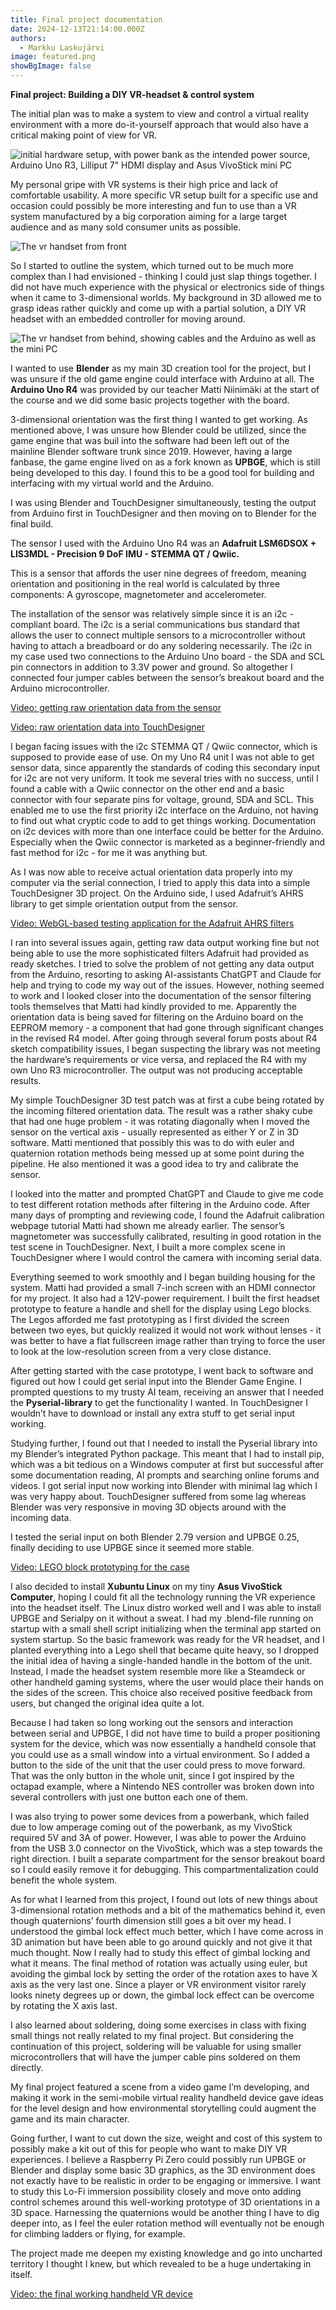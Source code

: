 ```yaml
---
title: Final project documentation
date: 2024-12-13T21:14:00.000Z
authors:
  - Markku Laskujärvi
image: featured.png
showBgImage: false
---
```




**Final project: Building a DIY VR-headset & control system**

The initial plan was to make a system to view and control a virtual reality environment with a more do-it-yourself approach that would also have a critical making point of view for VR.

![initial hardware setup, with power bank as the intended power source, Arduino Uno R3, Lilliput 7" HDMI display and Asus VivoStick mini PC](fitting_version1.png "Initial hardware wishlist")

My personal gripe with VR systems is their high price and lack of comfortable usability. A more specific VR setup built for a specific use and occasion could possibly be more interesting and fun to use than a VR system manufactured by a big corporation aiming for a large target audience and as many sold consumer units as possible.

![The vr handset from front](final_vr_handheld.png "VR handset from the front, with movement button on the left side")

So I started to outline the system, which turned out to be much more complex than I had envisioned - thinking I could just slap things together. I did not have much experience with the physical or electronics side of things when it came to 3-dimensional worlds. My background in 3D allowed me to grasp ideas rather quickly and come up with a partial solution, a DIY VR headset with an embedded controller for moving around.

![The vr handset from behind, showing cables and the Arduino as well as the mini PC](featured.png "VR handset from the back")

I wanted to use **Blender** as my main 3D creation tool for the project, but I was unsure if the old game engine could interface with Arduino at all. The **Arduino Uno R4** was provided by our teacher Matti Niinimäki at the start of the course and we did some basic projects together with the board.

3-dimensional orientation was the first thing I wanted to get working. As mentioned above, I was unsure how Blender could be utilized, since the game engine that was buil into the software had been left out of the mainline Blender software trunk since 2019. However, having a large fanbase, the game engine lived on as a fork known as **UPBGE**, which is still being developed to this day. I found this to be a good tool for building and interfacing with my virtual world and the Arduino.

I was using Blender and TouchDesigner simultaneously, testing the output from Arduino first in TouchDesigner and then moving on to Blender for the final build.

The sensor I used with the Arduino Uno R4 was an **Adafruit LSM6DSOX + LIS3MDL - Precision 9 DoF IMU - STEMMA QT / Qwiic.**

This is a sensor that affords the user nine degrees of freedom, meaning orientation and positioning in the real world is calculated by three components: A gyroscope, magnetometer and accelerometer.

The installation of the sensor was relatively simple since it is an i2c -compliant board. The i2c is a serial communications bus standard that allows the user to connect multiple sensors to a microcontroller without having to attach a breadboard or do any soldering necessarily. The i2c in my case used two connections to the Arduino Uno board - the SDA and SCL pin connectors in addition to 3.3V power and ground. So altogether I connected four jumper cables between the sensor’s breakout board and the Arduino microcontroller.

[Video: getting raw orientation data from the sensor](https://drive.google.com/file/d/106e-mSIs1b3dQv-vNDp4xcS0OxPL_zHX/view?usp=drive_link)

[](https://drive.google.com/file/d/106e-mSIs1b3dQv-vNDp4xcS0OxPL_zHX/view?usp=drive_link)[Video: raw orientation data into TouchDesigner](https://drive.google.com/file/d/104hZIceYY3rGWAa-cEmBChAi7MZdtiC6/view?usp=drive_link)

I began facing issues with the i2c STEMMA QT / Qwiic connector, which is supposed to provide ease of use. On my Uno R4 unit I was not able to get sensor data, since apparently the standards of coding this secondary input for i2c are not very uniform. It took me several tries with no success, until I found a cable with a Qwiic connector on the other end and a basic connector with four separate pins for voltage, ground, SDA and SCL. This enabled me to use the first priority i2c interface on the Arduino, not having to find out what cryptic code to add to get things working. Documentation on i2c devices with more than one interface could be better for the Arduino. Especially when the Qwiic connector is marketed as a beginner-friendly and fast method for i2c - for me it was anything but.

As I was now able to receive actual orientation data properly into my computer via the serial connection, I tried to apply this data into a simple TouchDesigner 3D project. On the Arduino side, I used Adafruit’s AHRS library to get simple orientation output from the sensor.

[Video: WebGL-based testing application for the Adafruit AHRS filters](https://drive.google.com/file/d/1-zxRv_7xNE1BRFymBuOrYRNdJftgoJqA/view?usp=drive_link)

I ran into several issues again, getting raw data output working fine but not being able to use the more sophisticated filters Adafruit had provided as ready sketches. I tried to solve the problem of not getting any data output from the Arduino, resorting to asking AI-assistants ChatGPT and Claude for help and trying to code my way out of the issues. However, nothing seemed to work and I looked closer into the documentation of the sensor filtering tools themselves that Matti had kindly provided to me. Apparently the orientation data is being saved for filtering on the Arduino board on the EEPROM memory - a component that had gone through significant changes in the revised R4 model. After going through several forum posts about R4 sketch compatibility issues, I began suspecting the library was not meeting the hardware’s requirements or vice versa, and replaced the R4 with my own Uno R3 microcontroller. The output was not producing acceptable results.

My simple TouchDesigner 3D test patch was at first a cube being rotated by the incoming filtered orientation data. The result was a rather shaky cube that had one huge problem - it was rotating diagonally when I moved the sensor on the vertical axis - usually represented as either Y or Z in 3D software. Matti mentioned that possibly this was to do with euler and quaternion rotation methods being messed up at some point during the pipeline. He also mentioned it was a good idea to try and calibrate the sensor.

I looked into the matter and prompted ChatGPT and Claude to give me code to test different rotation methods after filtering in the Arduino code. After many days of prompting and reviewing code, I found the Adafruit calibration webpage tutorial Matti had shown me already earlier. The sensor’s magnetometer was successfully calibrated, resulting in good rotation in the test scene in TouchDesigner. Next, I built a more complex scene in TouchDesigner where I would control the camera with incoming serial data.

Everything seemed to work smoothly and I began building housing for the system. Matti had provided a small 7-inch screen with an HDMI connector for my project. It also had a 12V-power requirement. I built the first headset prototype to feature a handle and shell for the display using Lego blocks. The Legos afforded me fast prototyping as I first divided the screen between two eyes, but quickly realized it would not work without lenses - it was better to have a flat fullscreen image rather than trying to force the user to look at the low-resolution screen from a very close distance.

After getting started with the case prototype, I went back to software and figured out how I could get serial input into the Blender Game Engine. I prompted questions to my trusty AI team, receiving an answer that I needed the **Pyserial-library** to get the functionality I wanted. In TouchDesigner I wouldn’t have to download or install any extra stuff to get serial input working.

Studying further, I found out that I needed to install the Pyserial library into my Blender’s integrated Python package. This meant that I had to install pip, which was a bit tedious on a Windows computer at first but successful after some documentation reading, AI prompts and searching online forums and videos. I got serial input now working into Blender with minimal lag which I was very happy about. TouchDesigner suffered from some lag whereas Blender was very responsive in moving 3D objects around with the incoming data.

I tested the serial input on both Blender 2.79 version and UPBGE 0.25, finally deciding to use UPBGE since it seemed more stable.

[Video: LEGO block prototyping for the case](https://drive.google.com/file/d/1-rpJBvifCmjxpVm6hiGY-KnD714SB56t/view?usp=drive_link)

I also decided to install **Xubuntu Linux** on my tiny **Asus VivoStick Computer**, hoping I could fit all the technology running the VR experience into the headset itself. The Linux distro worked well and I was able to install UPBGE and Serialpy on it without a sweat. I had my .blend-file running on startup with a small shell script initializing when the terminal app started on system startup. So the basic framework was ready for the VR headset, and I planted everything into a Lego shell that became quite heavy, so I dropped the initial idea of having a single-handed handle in the bottom of the unit. Instead, I made the headset system resemble more like a Steamdeck or other handheld gaming systems, where the user would place their hands on the sides of the screen. This choice also received positive feedback from users, but changed the original idea quite a lot.

Because I had taken so long working out the sensors and interaction between serial and UPBGE, I did not have time to build a proper positioning system for the device, which was now essentially a handheld console that you could use as a small window into a virtual environment. So I added a button to the side of the unit that the user could press to move forward. That was the only button in the whole unit, since I got inspired by the octapad example, where a Nintendo NES controller was broken down into several controllers with just one button each one of them.

I was also trying to power some devices from a powerbank, which failed due to low amperage coming out of the powerbank, as my VivoStick required 5V and 3A of power. However, I was able to power the Arduino from the USB 3.0 connector on the VivoStick, which was a step towards the right direction. I built a separate compartment for the sensor breakout board so I could easily remove it for debugging. This compartmentalization could benefit the whole system.

As for what I learned from this project, I found out lots of new things about 3-dimensional rotation methods and a bit of the mathematics behind it, even though quaternions’ fourth dimension still goes a bit over my head. I understood the gimbal lock effect much better, which I have come across in 3D animation but have been able to go around quickly and not give it that much thought. Now I really had to study this effect of gimbal locking and what it means. The final method of rotation was actually using euler, but avoiding the gimbal lock by setting the order of the rotation axes to have X axis as the very last one. Since a player or VR environment visitor rarely looks ninety degrees up or down, the gimbal lock effect can be overcome by rotating the X axis last.

I also learned about soldering, doing some exercises in class with fixing small things not really related to my final project. But considering the continuation of this project, soldering will be valuable for using smaller microcontrollers that will have the jumper cable pins soldered on them directly.

My final project featured a scene from a video game I’m developing, and making it work in the semi-mobile virtual reality handheld device gave ideas for the level design and how environmental storytelling could augment the game and its main character.

Going further, I want to cut down the size, weight and cost of this system to possibly make a kit out of this for people who want to make DIY VR experiences. I believe a Raspberry Pi Zero could possibly run UPBGE or Blender and display some basic 3D graphics, as the 3D environment does not exactly have to be realistic in order to be engaging or immersive. I want to study this Lo-Fi immersion possibility closely and move onto adding control schemes around this well-working prototype of 3D orientations in a 3D space. Harnessing the quaternions would be another thing I have to dig deeper into, as I feel the euler rotation method will eventually not be enough for climbing ladders or flying, for example.

The project made me deepen my existing knowledge and go into uncharted territory I thought I knew, but which revealed to be a huge undertaking in itself.

[Video: the final working handheld VR device](https://drive.google.com/file/d/1qQV0PV5Inafc4MOuO-DYfu9EU5H9Rod_/view?usp=sharing)
